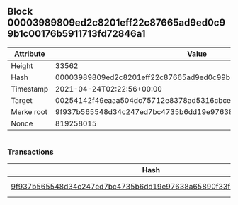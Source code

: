 ## Block 00003989809ed2c8201eff22c87665ad9ed0c99b1c00176b5911713fd72846a1

Attribute | Value
--- | ---
Height | 33562
Hash | 00003989809ed2c8201eff22c87665ad9ed0c99b1c00176b5911713fd72846a1
Timestamp | 2021-04-24T02:22:56+00:00
Target | 00254142f49eaaa504dc75712e8378ad5316cbcead634704b3734b6271167cc4
Merke root | 9f937b565548d34c247ed7bc4735b6dd19e97638a65890f33f607493eac8eeab
Nonce | 819258015

```

```

### Transactions

Hash | Amount
--- | ---
[9f937b565548d34c247ed7bc4735b6dd19e97638a65890f33f607493eac8eeab](9f937b565548d34c247ed7bc4735b6dd19e97638a65890f33f607493eac8eeab.md) | 10.00000000 SKEPTI 
